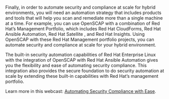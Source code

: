 Finally, in order to automate security and compliance at scale for hybrid environments, you will need an automation strategy that includes products and tools that will help you scan and remediate more than a single machine at a time. For example, you can use OpenSCAP with a combination of Red Hat’s Management Portfolio, which includes Red Hat CloudForms, Red Hat Ansible Automation, Red Hat Satellite , and Red Hat Insights. Using OpenSCAP with these Red Hat Management portfolio projects, you can automate security and compliance at scale for your hybrid environment.

The built-in security automation capabilities of Red Hat Enterprise Linux with the integration of OpenSCAP with Red Hat Ansible Automation gives you the flexibility and ease of automating security compliance. This integration also provides the secure foundation to do security automation at scale by extending these built-in capabilities with Red Hat’s management portfolio.

Learn more in this webcast: [Automating Security Compliance with Ease](https://www.redhat.com/en/events/automating-security-compliance-ease).
